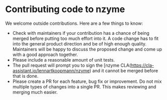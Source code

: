# Contributing code to nzyme

We welcome outside contributions. Here are a few things to know:

* Check with maintainers if your contribution has a chance of being merged before putting
  too much effort into it. A code change has to fit into the general product direction
  and be of high enough quality. Maintainers will be happy to discuss the proposed change
  and come up with a good approach together.
* Please include a reasonable amount of unit tests.
* The pull request will prompt you to sign the
  [nzyme CLA(https://cla-assistant.io/lennartkoopmann/nzyme) and it cannot be merged
  before that is done.
* Please create a PR for each feature, bug fix or improvement. Do not mix multiple types
  of changes into a single PR. This makes reviewing and merging much easier.
